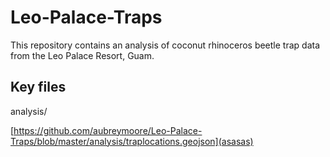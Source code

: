 # Leo-Palace-Traps

This repository contains an analysis of coconut rhinoceros beetle trap data from the Leo Palace Resort, Guam.

## Key files

analysis/

[https://github.com/aubreymoore/Leo-Palace-Traps/blob/master/analysis/traplocations.geojson](asasas)


